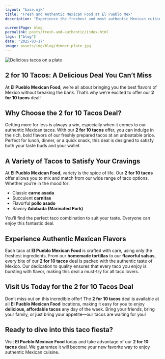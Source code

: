 ```yaml
---
layout: "base.njk"
title: "Fresh and Authentic Mexican Food at El Pueblo Mex"
description: "Experience the freshest and most authentic Mexican cuisine at El Pueblo Mexican Food restaurants in Carlsbad, Cardiff, Del Mar, and Carmel Valley.."

currentPage: blog
permalink: posts/fresh-and-authentic/index.html
tags: ["blog"]
date: "2025-03-17"
image: assets/img/blog/dinner-plate.jpg
---
```


<section id="menu" class="menu section">
  <div class="container section-title" data-aos="fade-up" style="text-align: left;">

<img src="/assets/img/blog/dinner-plate.jpg" alt="Delicious tacos on a plate" class="centered-responsive-img">

# 2 for 10 Tacos: A Delicious Deal You Can’t Miss



At **El Pueblo Mexican Food**, we’re all about bringing you the best flavors of Mexico without breaking the bank. That’s why we’re excited to offer our **2 for 10 tacos** deal!

## Why Choose the 2 for 10 Tacos Deal?

Getting more for less is always a win, especially when it comes to our authentic Mexican tacos. With our **2 for 10 tacos** offer, you can indulge in the rich, bold flavors of our freshly prepared tacos at an unbeatable price. Perfect for lunch, dinner, or a quick snack, this deal is designed to satisfy both your taste buds and your wallet.

## A Variety of Tacos to Satisfy Your Cravings

At **El Pueblo Mexican Food**, variety is the spice of life. Our **2 for 10 tacos** offer allows you to mix and match from our wide range of taco options. Whether you’re in the mood for:

- Classic **carne asada**
- Succulent **carnitas**
- Flavorful **pollo asado**
- Savory **Adobada (Marinated Pork)**

You’ll find the perfect taco combination to suit your taste. Everyone can enjoy this fantastic deal.

## Experience Authentic Mexican Flavors

Each taco at **El Pueblo Mexican Food** is crafted with care, using only the freshest ingredients. From our **homemade tortillas** to our **flavorful salsas**, every bite of our **2 for 10 tacos** deal is packed with the authentic taste of Mexico. Our dedication to quality ensures that every taco you enjoy is bursting with flavor, making this deal a must-try for all taco lovers.

## Visit Us Today for the 2 for 10 Tacos Deal

Don’t miss out on this incredible offer! The **2 for 10 tacos** deal is available at all **El Pueblo Mexican Food** locations, making it easy for you to enjoy **delicious, affordable tacos** any day of the week. Bring your friends, bring your family, or just bring your appetite—our tacos are waiting for you!

## Ready to dive into this taco fiesta?

Visit **El Pueblo Mexican Food** today and take advantage of our **2 for 10 tacos** deal. We guarantee it will become your new favorite way to enjoy authentic Mexican cuisine.

  </div>
</section>
